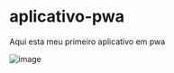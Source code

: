 # aplicativo-pwa
Aqui esta meu primeiro aplicativo em pwa


![image](https://github.com/pedrohs01/aplicativo-pwa/assets/128723622/ea0a55c9-c8eb-4c05-be0e-dcf0a32ec521)

